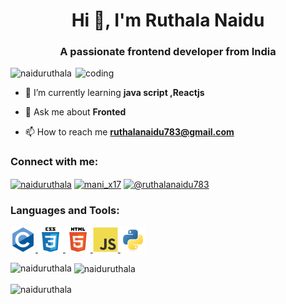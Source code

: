 <h1 align="center">Hi 👋, I'm Ruthala Naidu</h1>
<h3 align="center">A passionate frontend developer from India</h3>
<img align="right" alt="coding" width="400" src="https://cdn.dribbble.com/users/1162077/screenshots/3848914/programmer.gif">

<p align="left"> <img src="https://komarev.com/ghpvc/?username=naiduruthala&label=Profile%20views&color=0e75b6&style=flat" alt="naiduruthala" /> </p>

- 🌱 I’m currently learning **java script ,Reactjs**

- 💬 Ask me about **Fronted**

- 📫 How to reach me **ruthalanaidu783@gmail.com**

<h3 align="left">Connect with me:</h3>
<p align="left">
<a href="https://linkedin.com/in/naiduruthala" target="blank"><img align="center" src="https://raw.githubusercontent.com/rahuldkjain/github-profile-readme-generator/master/src/images/icons/Social/linked-in-alt.svg" alt="naiduruthala" height="30" width="40" /></a>
<a href="https://instagram.com/mani_x17" target="blank"><img align="center" src="https://raw.githubusercontent.com/rahuldkjain/github-profile-readme-generator/master/src/images/icons/Social/instagram.svg" alt="mani_x17" height="30" width="40" /></a>
<a href="https://www.hackerrank.com/@ruthalanaidu783" target="blank"><img align="center" src="https://raw.githubusercontent.com/rahuldkjain/github-profile-readme-generator/master/src/images/icons/Social/hackerrank.svg" alt="@ruthalanaidu783" height="30" width="40" /></a>
</p>

<h3 align="left">Languages and Tools:</h3>
<p align="left"> <a href="https://www.cprogramming.com/" target="_blank" rel="noreferrer"> <img src="https://raw.githubusercontent.com/devicons/devicon/master/icons/c/c-original.svg" alt="c" width="40" height="40"/> </a> <a href="https://www.w3schools.com/css/" target="_blank" rel="noreferrer"> <img src="https://raw.githubusercontent.com/devicons/devicon/master/icons/css3/css3-original-wordmark.svg" alt="css3" width="40" height="40"/> </a> <a href="https://www.w3.org/html/" target="_blank" rel="noreferrer"> <img src="https://raw.githubusercontent.com/devicons/devicon/master/icons/html5/html5-original-wordmark.svg" alt="html5" width="40" height="40"/> </a> <a href="https://developer.mozilla.org/en-US/docs/Web/JavaScript" target="_blank" rel="noreferrer"> <img src="https://raw.githubusercontent.com/devicons/devicon/master/icons/javascript/javascript-original.svg" alt="javascript" width="40" height="40"/> </a> <a href="https://www.python.org" target="_blank" rel="noreferrer"> <img src="https://raw.githubusercontent.com/devicons/devicon/master/icons/python/python-original.svg" alt="python" width="40" height="40"/> </a> </p>

<p><img align="left" src="https://github-readme-stats.vercel.app/api/top-langs?username=naiduruthala&show_icons=true&locale=en&layout=compact" alt="naiduruthala" /></p>

<p>&nbsp;<img align="center" src="https://github-readme-stats.vercel.app/api?username=naiduruthala&show_icons=true&locale=en" alt="naiduruthala" /></p>

<p><img align="center" src="https://github-readme-streak-stats.herokuapp.com/?user=naiduruthala&" alt="naiduruthala" /></p>
